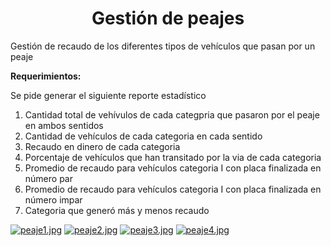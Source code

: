 <h1 align="center">Gestión de peajes</h1>
<p>Gestión de recaudo de los diferentes tipos de vehículos que pasan por un peaje</p>
<div>
  <b>Requerimientos: </b>
  <p>Se pide generar el siguiente reporte estadístico</p>
  <ol>
    <li>Cantidad total de vehívulos de cada categpria que pasaron por el peaje en ambos sentidos</li>
    <li>Cantidad de vehículos de cada categoria en cada sentido</li>
    <li>Recaudo en dinero de cada categoria</li>
    <li>Porcentaje de vehículos que han  transitado por la via de cada categoria</li>
    <li>Promedio de recaudo para vehículos categoria I con placa finalizada en número par</li>
    <li>Promedio de recaudo para vehículos categoria I con placa finalizada en número impar</li>
    <li>Categoria que generó más y menos recaudo</li>
  </ol>
</div>

[![peaje1.jpg](https://i.postimg.cc/nLJhY4Wj/peaje1.jpg)](https://postimg.cc/G4XRbydd)
[![peaje2.jpg](https://i.postimg.cc/GmYpy7Xn/peaje2.jpg)](https://postimg.cc/68Wws0sM)
[![peaje3.jpg](https://i.postimg.cc/8Px5sQBb/peaje3.jpg)](https://postimg.cc/ppYx1SS9)
[![peaje4.jpg](https://i.postimg.cc/L6J5H6fX/peaje4.jpg)](https://postimg.cc/56MbgJsd)
